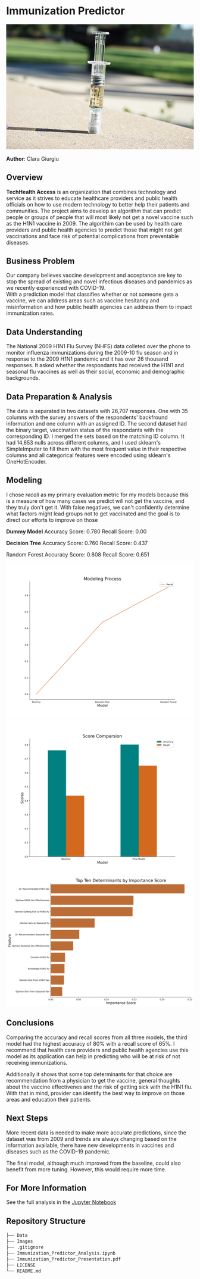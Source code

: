 # Immunization Predictor

![img](Images/vaccine.jpg)

**Author**: Clara Giurgiu


## Overview

**TechHealth Access** is an organization that combines technology and service as it strives to educate healthcare providers and public health officials on how to use modern technology to better help their patients and communities.
The project aims to develop an algorithm that can predict people or groups of people that will most likely not get a novel vaccine such as the H1N1 vaccine in 2009.
The algorithim can be used by health care providers and public health agencies to predict those that might not get vaccinations and face risk of potential complications from preventable diseases. 

## Business Problem

Our company believes vaccine development and acceptance are key to stop the spread of existing and novel infectious diseases and pandemics as we recently experienced with COVID-19.\
With a prediction model that classifies whether or not someone gets a vaccine, we can address areas such as vaccine hesitancy and misinformation and how public health agencies can address them to impact immunization rates. 

## Data Understanding

The National 2009 H1N1 Flu Survey (NHFS) data colleted over the phone to monitor influenza immunizations during the 2009-10 flu season and in response to the 2009 H1N1 pandemic and it has over 26 thousand responses. It asked whether the respondants had received the H1N1 and seasonal flu vaccines as well as their social, economic and demographic backgrounds.

## Data Preparation & Analysis

The data is separated in two datasets with 26,707 responses. One with 35 columns with the survey answers of the respondents' backfround information and one column with an assigned ID. The second dataset had the binary target, vaccination status of the respondants with the corresponding ID. I merged the sets based on the matching ID column.
It had 14,653 nulls across different columns, and I used sklearn's SimpleImputer to fill them with the most frequent value in their respective columns and all categorical features were encoded using sklearn's OneHotEncoder. 


## Modeling

I chose *recall* as my primary evaluation metric for my models because this is a measure of how many cases we predict will not get the vaccine, and they truly don't get it. 
With false negatives, we can't confidently determine what factors might lead groups not to get vaccinated and the goal is to direct our efforts to improve on those

**Dummy Model**
Accuracy Score: 0.780
Recall Score: 0.00


**Decision Tree**
Accuracy Score: 0.760
Recall Score: 0.437


Random Forest
Accuracy Score: 0.808
Recall Score: 0.651

![img](Images/model_rec__line_comparison.png)
![img](Images/model_acc_rec_comparison.png)
![img](Images/Important_features.png)
## Conclusions

Comparing the accuracy and recall scores from all three models, the third model had the highest accuracy of 80% with a recall score of 65%. I recommend that health care providers and public health agencies use this model as its application can help in predicting who will be at risk of not receiving immunizations.

Additionally it shows that some top determinants for that choice are recommendation from a physician to get the vaccine, general thoughts about the vaccine effectivenes and the risk of getting sick with the H1N1 flu. With that in mind, provider can identify the best way to improve on those areas and education their patients.  


## Next Steps

More recent data is needed to make more accurate predictions, since the dataset was from 2009 and trends are always changing based on the information available, there have new developments in vaccines and diseases such as the COVID-19 pandemic.

The final model, although much improved from the baseline, could also benefit from more tuning. However, this would require more time.

## For More Information

See the full analysis in the [Jupyter Notebook](https://github.com/claragiurgiu/Immunization_Predictor/blob/main/Immunization_Predictor_Analysis.ipynb)

## Repository Structure

```
├── Data
├── Images
├── .gitignore
├── Immunization_Predictor_Analysis.ipynb
├── Immunization_Predictor_Presentation.pdf
├── LICENSE
└── README.md